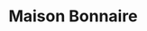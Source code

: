 ---
title: "Maison Bonnaire"
url: /montpellier/maison-bonnaire-rue-saint-guilhem/
shop: chocolat
---